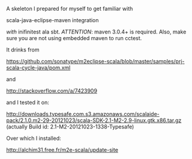 A skeleton I prepared for myself to get familiar with 

 scala-java-eclipse-maven integration 
 
_with_ inifinitest ala sbt. *ATTENTION*: maven 3.0.4+ is required. Also, make sure you are not using embedded maven to run cctest.

It drinks from 

   https://github.com/sonatype/m2eclipse-scala/blob/master/samples/prj-scala-cycle-java/pom.xml 

and 

   http://stackoverflow.com/a/7423909 

and I tested it on: 

   http://downloads.typesafe.com.s3.amazonaws.com/scalaide-pack/2.1.0.m2-29-20121023/scala-SDK-2.1-M2-2.9-linux.gtk.x86.tar.gz (actually Build id: 2.1-M2-20121023-1338-Typesafe)

Over which I installed:

   http://alchim31.free.fr/m2e-scala/update-site



